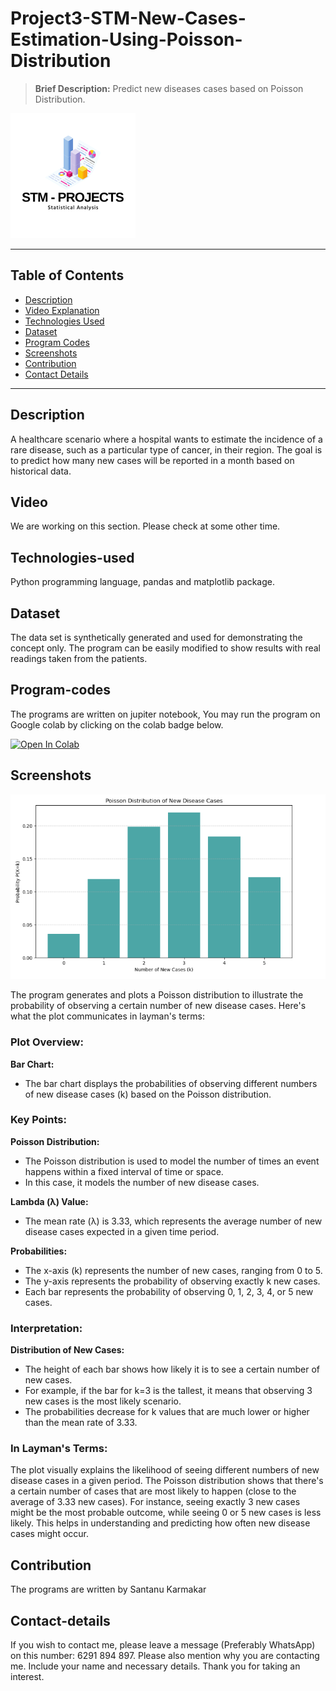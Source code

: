 # Project3-STM-New-Cases-Estimation-Using-Poisson-Distribution
> **Brief Description:** Predict new diseases cases based on Poisson Distribution.

![Project Logo](STMProjects.png)

---

## Table of Contents

- [Description](#description)
- [Video Explanation](#video)
- [Technologies Used](#technologies-used)
- [Dataset](#dataset)
- [Program Codes ](#program-codes)
- [Screenshots](#screenshots)
- [Contribution](#contributipn)
- [Contact Details](#contact-details)

---

## Description

A healthcare scenario where a hospital wants to estimate the incidence of a rare disease, such as a particular type of cancer, in their region. The goal is to predict how many new cases will be reported in a month based on historical data.

## Video
<!--
[![Watch the video](https://img.youtube.com/vi/tbd/hqdefault.jpg)](https://www.youtube.com/watch?v=tbd) 
-->

We are working on this section. Please check at some other time.

## Technologies-used

Python programming language, pandas and matplotlib package.

## Dataset

The data set is synthetically generated and used for demonstrating the concept only. The program can be easily modified to show results with real readings taken from the patients.

## Program-codes

The programs are written on jupiter notebook, You may run the program on Google colab by clicking on the colab badge below.

[![Open In Colab](https://colab.research.google.com/assets/colab-badge.svg)](https://colab.research.google.com/github/fromsantanu/Project3-STM-New-Cases-Estimation-Using-Poisson-Distribution/blob/main/Project3-STM-New-Cases-Estimation-Using-Poisson-Distribution.ipynb)

## Screenshots

![Program Output](output.png)

The program generates and plots a Poisson distribution to illustrate the probability of observing a certain number of new disease cases. Here's what the plot communicates in layman's terms:

### Plot Overview:
**Bar Chart:**
- The bar chart displays the probabilities of observing different numbers of new disease cases (k) based on the Poisson distribution.

### Key Points:
**Poisson Distribution:**
- The Poisson distribution is used to model the number of times an event happens within a fixed interval of time or space.
- In this case, it models the number of new disease cases.

**Lambda (λ) Value:**
- The mean rate (λ) is 3.33, which represents the average number of new disease cases expected in a given time period.

**Probabilities:**
- The x-axis (k) represents the number of new cases, ranging from 0 to 5.
- The y-axis represents the probability of observing exactly k new cases.
- Each bar represents the probability of observing 0, 1, 2, 3, 4, or 5 new cases.

### Interpretation:
**Distribution of New Cases:**
- The height of each bar shows how likely it is to see a certain number of new cases.
- For example, if the bar for k=3 is the tallest, it means that observing 3 new cases is the most likely scenario.
- The probabilities decrease for k values that are much lower or higher than the mean rate of 3.33.

### In Layman's Terms:
The plot visually explains the likelihood of seeing different numbers of new disease cases in a given period. The Poisson distribution shows that there's a certain number of cases that are most likely to happen (close to the average of 3.33 new cases). For instance, seeing exactly 3 new cases might be the most probable outcome, while seeing 0 or 5 new cases is less likely. This helps in understanding and predicting how often new disease cases might occur.


## Contribution

The programs are written by Santanu Karmakar

## Contact-details

If you wish to contact me, please leave a message (Preferably WhatsApp) on this number: 6291 894 897.
Please also mention why you are contacting me. Include your name and necessary details.
Thank you for taking an interest.

